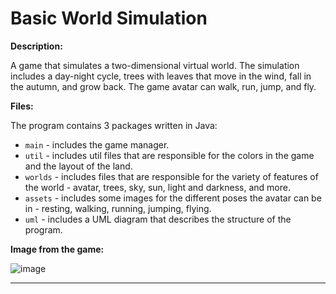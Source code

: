 # Basic World Simulation

**Description:**

A game that simulates a two-dimensional virtual world. The simulation includes a day-night cycle, trees with leaves that move in the wind, fall in the autumn, and grow back. The game avatar can walk, run, jump, and fly.

**Files:**

The program contains 3 packages written in Java:
- `main` - includes the game manager.
- `util` - includes util files that are responsible for the colors in the game and the layout of the land.
- `worlds` - includes files that are responsible for the variety of features of the world - avatar, trees, sky, sun, light and darkness, and more.
- `assets` - includes some images for the different poses the avatar can be in - resting, walking, running, jumping, flying.
- `uml` - includes a UML diagram that describes the structure of the program.

**Image from the game:**

![image](https://user-images.githubusercontent.com/87193121/230771574-9ca3c15e-afd1-415e-95a2-0070045b314d.png)

---
